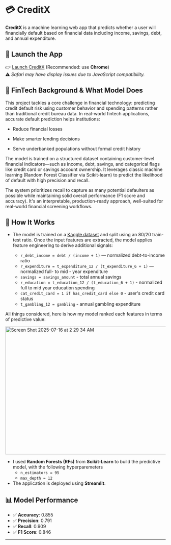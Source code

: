 # 💳 CreditX

**CreditX** is a machine learning web app that predicts whether a user will financially default based on financial data including income, savings, debt, and annual expenditure.

## 🔗 Launch the App

👉 [Launch CreditX](https://creditx-nyywptbpkg9gkmtym5qeam.streamlit.app/) (Recommended: use **Chrome**)  
⚠️ *Safari may have display issues due to JavaScript compatibility.*

## 💸 FinTech Background & What Model Does
This project tackles a core challenge in financial technology: predicting credit default risk using customer behavior and spending patterns rather than traditional credit bureau data. In real-world fintech applications, accurate default prediction helps institutions:

- Reduce financial losses

- Make smarter lending decisions

- Serve underbanked populations without formal credit history

The model is trained on a structured dataset containing customer-level financial indicators—such as income, debt, savings, and categorical flags like credit card or savings account ownership. It leverages classic machine learning (Random Forest Classifier via Scikit-learn) to predict the likelihood of default with high precision and recall.

The system prioritizes recall to capture as many potential defaulters as possible while maintaining solid overall performance (F1 score and accuracy). It's an interpretable, production-ready approach, well-suited for real-world financial screening workflows.


## 🚀 How It Works

- The model is trained on a [Kaggle dataset](https://www.kaggle.com/datasets/conorsully1/credit-score) and split using an 80/20 train-test ratio.
Once the input features are extracted, the model applies feature engineering to derive additional signals:

  - `r_debt_income = debt / (income + 1)` — normalized debt-to-income ratio  
  - `r_expenditure = t_expenditure_12 / (t_expenditure_6 + 1)` — normalized full- to mid - year expenditure 
  - `savings = savings_amount` - total annual savings
  - `r_education = t_education_12 / (t_education_6 + 1)` - normalized full to mid year education spending
  - `cat_credit_card = 1 if has_credit_card else 0` - user's credit card status
  - `t_gambling_12 = gambling` - annual gambling expenditure

 All things considered, here is how my model ranked each features in terms of predictive value:

  <img width="704" height="401" alt="Screen Shot 2025-07-16 at 2 29 34 AM" src="https://github.com/user-attachments/assets/5d9ab709-5823-454a-b5cf-297d90eff482" />

- I used **Random Forests (RFs)** from **Scikit-Learn** to build the predictive model, with the following hyperparemeters
  - `n_estimators = 95`
  - `max_depth = 12`
- The application is deployed using **Streamlit**.

## 📊 Model Performance

- ✅ **Accuracy**: 0.855
- ✅ **Precision**: 0.791
- ✅ **Recall**: 0.909
- ✅ **F1 Score**: 0.846
---

